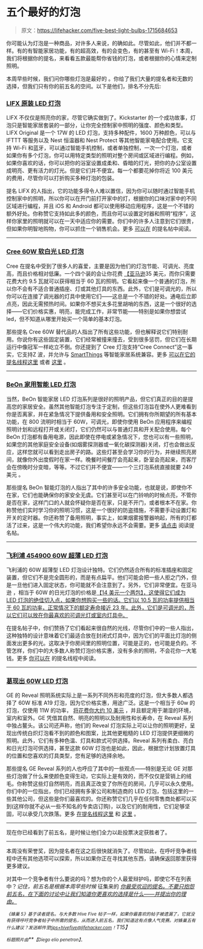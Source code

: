 # 五个最好的灯泡

> 原文：<https://lifehacker.com/five-best-light-bulbs-1715684653>

你可能认为灯泡是一种商品，对许多人来说，的确如此。尽管如此，他们并不都一样。有的有智能家居功能，有的超高效，有的会变色，有的甚至有 Wi-Fi！本周，我们将根据你的提名，来看看五款最能帮你省钱的灯泡，或者根据你的心情来定制照明。



本周早些时候，我们问你哪些灯泡是最好的 。你给了我们大量的提名者和无数的选择，但我们只有你的前五名的空间。以下是他们，排名不分先后:

### [LIFX 原装 LED 灯泡](http://www.lifx.com/products/the-original?variant=1190662175)

LIFX 不仅仅是照亮你的家，尽管它确实做到了。Kickstarter 的一个成功故事，灯泡只是智能家居套装的一部分，让你完全控制家中照明的强度、颜色和类型。LIFX Original 是一个 17W 的 LED 灯泡，支持多种配件，1600 万种颜色，可以与 IFTTT 等服务以及 Nest 恒温器和 Nest Protect 等其他智能家电配合使用。它支持 Wi-Fi 和蓝牙，可以通过智能手机控制，或者单独控制，一次一个灯泡，或者如果你有多个灯泡，你可以用特定类型的照明对整个房间或区域进行编程。例如，如果你喜欢的话，你可以把你的浴室设置成柔和、昏暗的灯光，把你的办公室设置成明亮、更有活力的灯光。但是它们并不便宜。每一个都要花掉你将近 100 美元 的费用，尽管你可以打折购买多种灯泡的包装。

提名 LIFX 的人指出，它的功能多得令人难以置信，因为你可以随时通过智能手机控制家中的照明，所以你可以在开门前打开家中的灯，根据你的口味对家中的不同区域进行编程，并且 iOS 和 Android 都可以使用移动应用程序，这是一个不错的额外好处。你称赞它支持如此多的颜色，而且你可以设置定时器和照明“程序”，这样你家里的照明就可以在一天中适应你的需要。你们中的许多人注意到它们很贵，但如果你明智地购物，你可以抓住一个销售机会。更多 [可以在](http://lifehacker.com/1715360654) 的提名帖中阅读。

* * *

### [Cree 60W 软白光 LED 灯泡](http://creebulb.com/products/standard-a-type/60-watt-replacement-soft-white-led-bulb)

Cree 在提名中受到了很多人的喜爱，主要是因为他们的灯泡节能、可调光、亮度高，而且价格相对低廉。一个四个装的会让你花费 [【亚马逊](http://www.amazon.com/Cree-Equivalent-White-2700K-4-Pack/dp/B00M0CPTAW/?asc_campaign=InlineText&asc_refurl=https://lifehacker.com/five-best-light-bulbs-1715684653&asc_source=&tag=kinjalifehackerlink-20)35 美元，而你只需要花费大约 9.5 瓦就可以获得相当于 60 瓦的照明。它看起来像一个普通的灯泡，所以你不会有不适合普通插座、灯或其他灯具的东西。此外，它们是可调光的，所以你可以在连接了调光器的灯具中使用它们——这总是一个不错的好处。通电后立即点亮，因此无需预热时间。如果你不想买太多花里胡哨的东西，这是一个很好的选择——它们价格实惠，明亮，能完成工作，非常节能——特别是如果你想尝试 led，但不知道从哪里开始买一个简单的基本灯泡。

那些提名 Cree 60W 替代品的人指出了所有这些功能，但也解释说它们特别耐用。你说你有这些固定装置，它们经常被撞来撞去，受到很多惩罚，但它们在长期运行中像冠军一样屹立不倒。你还提到了 Cree 灯泡支持“Cree Connect”这一事实，它支持Z 波，并允许与 [SmartThings](http://www.smartthings.com/) 等智能家居系统兼容。更多 [可以在它的提名线程这里](http://lifehacker.com/vote-cree-60w-soft-white-dimmable-led-bulb-why-the-c-1715365296) 或者 [这里](http://lifehacker.com/vote-http-www-amazon-com-cree-9-5-watt-light-bulb-pa-1715363842) 。

* * *

### [BeOn 家用智能 LED 灯泡](http://beonhome.com/)

当然，BeOn 智能家居 LED 灯泡系列是很好的照明产品，但它们真正的目的是提高您的家居安全。虽然其他智能灯泡专注于定制，但这些灯泡旨在使外人更难看到你是否离家，并在紧急情况下提供备用和安全照明。它们拥有你所期望的所有基本功能，在 800 流明时相当于 60W，可调光，即使你使用 BeOn 应用程序来编程照明计划和远程打开或关闭灯，它们仍然可以与普通灯具和开关配合使用。每个 BeOn 灯泡都有备用电源，因此即使在停电或紧急情况下，您也可以有一些照明，如果您的其他家庭安全设备(如烟雾探测器或一氧化碳探测器)关闭，灯也会做出反应，这样您就可以看到走出房子的路。这些灯甚至会学习你的行为，并继续照亮房间，就像你外出度假时在家一样。晚餐时间餐厅会亮起来，卧室会亮起来，而客厅会在傍晚时分变暗，等等。不过它们并不便宜——一个三灯泡系统直接就要 249 美元 。

那些提名 BeOn 智能灯泡的人指出了其中的许多安全功能，也就是说，即使你不在家，它们也能确保你的家安全无虞。它们甚至可以在门铃响的时候点亮，不管你是否在家，这样门口的人就会怀疑你是否在家，只是不开门，或者根本不在家。你称赞他们实时学习你的照明习惯，这是一个很好的防盗措施，不需要手动设置灯和开关的定时器。你还称赞了备用照明，事实上，如果烟雾报警器响起，所有的灯都活了过来，这是一个伟大的功能，我们希望你永远不会需要。更多 [请点击](http://lifehacker.com/vote-beon-home-smart-led-bulbs-why-aside-from-providi-1715385982) 阅读提名帖。

* * *

### [飞利浦 454900 60W 超薄 LED 灯泡](http://www.amazon.com/Philips-454900-Equivalent-SlimStyle-Daylight/dp/B00TBB535G/?asc_campaign=InlineText&asc_refurl=https://lifehacker.com/five-best-light-bulbs-1715684653&asc_source=&tag=kinjalifehackerlink-20)

飞利浦的 60W 超薄型 LED 灯泡设计独特。它们仍然适合所有的标准插座和固定装置，但它们不是完全圆形的，而是有点扁平。他们可能会把一些人拒之门外，但是一旦他们进入固定状态，你可能就不会注意到了。另外，它们非常便宜。在亚马逊 ，相当于 60W 的日光灯泡的价格是[【14 美元一个两包】，这使得它们成为 LED 灯泡的绝佳切入点，如果你想购买一些的话。它们以 10.5 瓦的功率提供相当于 60 瓦的功率，正常情况下的额定寿命接近 23 年。此外，它们是可调光的，所以它们可以放在你最喜欢的可调光灯或室内灯具中。](http://www.amazon.com/Philips-454900-Equivalent-SlimStyle-Daylight/dp/B00TBB535G/?asc_campaign=InlineText&asc_refurl=https://lifehacker.com/five-best-light-bulbs-1715684653&asc_source=&tag=kinjalifehackerlink-20)

在提名帖子中，你们赞扬了它们看起来很自然的光线，尽管你们中的一些人指出，这种独特的设计意味着它们最适合放在封闭式灯具中，因为它们的平面比灯泡的侧面发出更多的光。这取决于你房间里的照明位置，可能是正的，也可能是负的。不管怎样，你们中的大多数人称赞灯泡价格实惠，没有多余的照明，不会花你一大笔钱。更多 [你可以在](http://lifehacker.com/vote-philips-slimstyle-led-bulbs-why-they-re-cheap-c-1715360645) 的提名线程中阅读。

* * *

### [葛现出 60W LED 灯泡](http://www.gelighting.com/LightingWeb/na/consumer/products/highlights/reveal/overview/)

GE 的 Reveal 照明系统实际上是一系列不同外形和亮度的灯泡，但大多数人都选择了 60W 标准 A19 灯泡，因为它价格实惠，用途广泛。这是一个相当于 60w 的灯泡，仅使用 11W 的功率， [将花费你大约 10 美元](https://www.amazon.com/dp/B00FZKTS44?asc_campaign=InlineText&asc_refurl=https://lifehacker.com/five-best-light-bulbs-1715684653&asc_source=&linkCode=ogi&psc=1&smid=A2990QACDKO657&tag=kinjalifehackerlink-20&th=1) ，并且额定用于潮湿的环境，室内和室外。GE 凭借其自然、明亮的照明以及耐用性和长寿命，在 Reveal 系列中独占鳌头。该公司还声称，他们的 Reveal 灯泡实际上可以让你的照明更好，呈现出传统白炽灯泡看不到的颜色和图案，比其他更粗糙的 LED 灯泡提供更细微的照明。此外，它们有多种色温、灯具和款式可供选择。Reveal 系列有柔白、亮白和日光灯泡可供选择，甚至这款 60W 灯泡也是如此，因此，根据您计划放置灯具的位置和您喜欢的灯具类型，您有足够的选择余地。

那些提名 GE Reveal 系列的人也呼应了其中的一些观点——特别是无论 GE 对那些灯泡做了什么来使颜色变得生动，它实际上是有效的，而不仅仅是营销上的绒毛。你称赞这些灯自然明亮，而且真正改变了你所在的房间，几乎可以永久使用。你们中的一位指出，你们已经拥有多家公司和制造商的 LED 灯泡，包括这里的一些其他公司，但这些是你们最喜欢的。你还称赞它们几乎在任何零售商处都可以买到(这样你就不必从一些不知名的专卖店订购)，以及它们的耐用性，它们足够坚固，可以承受几次跌落。更多 [在提名线程这里](http://lifehacker.com/vote-ge-reveal-led-bulbs-both-br30-65w-equivalent-fo-1715387754) 和 [这里](http://lifehacker.com/for-me-these-days-easily-the-philips-reveal-led-100-1715362182) 。

* * *

现在你已经看到了前五名，是时候让他们全力以赴投票决定获胜者了。

* * *

本周没有荣誉奖，因为提名者在这之后很快就消失了。尽管如此，在呼吁竞争者线程中还有其他选项可以探索，所以如果你正在寻找其他东西，请确保返回那里获得更多建议。

对其中一个竞争者有什么要说的吗？想为你的个人最爱辩护吗，即使它不在列表中？*记住，前五名是根据本周早些时候* 征集来的 [*你最受欢迎的提名。不要只抱怨前五名，在下面的讨论中让我们知道你更喜欢的选择是什么——并提出你的理由。*](https://lifehacker.com/whats-the-best-light-bulb-1715262175)

*<small>《蜂巢 5》基于读者提名。与大多数 Hive Five 帖子一样，如果你最喜欢的帖子被遗漏了，它就没有获得呼吁竞争者帖子中所需的提名，从而进入前五名。我们知道这有点像人气竞赛。对蜂巢五有什么建议？发送邮件至</small>*[*<small>tips+hivefive@lifehacker.com</small>*](mailto:tips+hivefive@lifehacker.com)*<small>！</small>T15】*

*<small>标题照片由</small>**<small>【Diego elio penetron】</small>*<small><small>。</small></small>